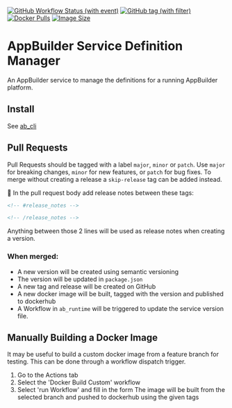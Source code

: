 [![GitHub Workflow Status (with event)](https://img.shields.io/github/actions/workflow/status/digi-serve/ab_service_definition_manager/pr-merge-release.yml?logo=github&label=Build%20%26%20Test)](https://github.com/digi-serve/ab_service_definition_manager/actions/workflows/pr-merge-release.yml)
[![GitHub tag (with filter)](https://img.shields.io/github/v/tag/digi-serve/ab_service_definition_manager?logo=github&label=Latest%20Version)
](https://github.com/digi-serve/ab_service_definition_manager/releases)
[![Docker Pulls](https://img.shields.io/docker/pulls/digiserve/ab-definition-manager?logo=docker&logoColor=white&label=Docker%20Pulls)](https://hub.docker.com/r/digiserve/ab-definition-manager)
[![Image Size](https://img.shields.io/docker/image-size/digiserve/ab-definition-manager/master?logo=docker&logoColor=white&label=Image%20Size)](https://hub.docker.com/r/digiserve/ab-definition-manager/tags)

# AppBuilder Service Definition Manager
An AppBuilder service to manage the definitions for a running AppBuilder platform.

## Install
See [ab_cli](https://github.com/digi-serve/ab-cli)

## Pull Requests
Pull Requests should be tagged with a label `major`, `minor` or `patch`. Use `major` for breaking changes, `minor` for new features, or `patch` for bug fixes. To merge without creating a release a `skip-release` tag can be added instead.

:pencil: In the pull request body add release notes between these tags:
```md
<!-- #release_notes -->

<!-- /release_notes --> 
```
Anything between those 2 lines will be used as release notes when creating a version.

### When merged:
 - A new version will be created using semantic versioning
 - The version will be updated in `package.json`
 - A new tag and release will be created on GitHub
 - A new docker image will be built, tagged with the version and published to dockerhub
 - A Workflow in `ab_runtime` will be triggered to update the service version file.

## Manually Building a Docker Image
It may be useful to build a custom docker image from a feature branch for testing.
This can be done through a workflow dispatch trigger.
1. Go to the Actions tab
2. Select the 'Docker Build Custom' workflow
3. Select 'run Workflow' and fill in the form
The image will be built from the selected branch and pushed to dockerhub using the given tags
